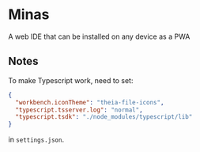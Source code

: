 # Minas

A web IDE that can be installed on any device as a PWA

## Notes

To make Typescript work, need to set:

```json
{
  "workbench.iconTheme": "theia-file-icons",
  "typescript.tsserver.log": "normal",
  "typescript.tsdk": "./node_modules/typescript/lib"
}
```

in `settings.json`.
